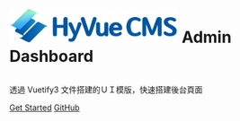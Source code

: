 <!-- _coverpage.md -->
<!-- # HyUI <small>4.0</small> -->

<div class="info">

<h1>
<span class="title"><img src="vue_LOGO.png"  style="max-width:300px;"></span>
<span class="admin">Admin Dashboard</span>
</h1>

<div class="subtitle">
<p>透過 Vuetify3 文件搭建的ＵＩ模版，快速搭建後台頁面</p>
</div>

<div class="btnList">
<span >
  <a href="#?id=hyvue-cms">Get Started</a>
</span>
<span >
  <a class="github" href="https://github.com/HywebU00/HyVue_CMS">GitHub</a>
</span>
</div>
</div>

<style>
  .logo{
    width: 360px;
    margin: 0 auto;
    position: relative;
  }
  .logo span{
    margin-right: 2em;
    text-align: end;
    position: absolute;
    top: 1.25em;
    color:#336699;
    right: 0;
  }
  
  section.cover a{
    border-radius: 0.5rem;
    color:#fff;
    display: inline-block;
    font-size: 1.05rem;
    letter-spacing: .1rem;
    margin: 0.5rem 1rem;
    padding: 0.75em 2rem;
    text-decoration: none;
    transition: all .15s ease;
    width:180px;
    margin: 0.25em;
    background: rgb(0,93,157); /* Old browsers */
    

background-size: 300% 100%;
}
section.cover a:hover{
background-position: 100% 0;
moz-transition: all .4s ease-in-out;
-o-transition: all .4s ease-in-out;
-webkit-transition: all .4s ease-in-out;
transition: all .4s ease-in-out;
background: #044d7f;
}
section.cover a.github{
border:1px solid #336699 !important;
background:unset;
color:#336699;
transition: all .4s ease-in-out;


}
section.cover a.github:hover{
  background:#e7fff8;
}

.subtitle{
  margin-top:2rem;
 
}

.cover.show{
background:#fff !important;
}
@media screen and (max-width: 1440px){
.cover.show{
background-size:40% !important;
}
}
@media screen and (max-width: 1200px){
.cover.show{
background-size:50% !important;
}
}
@media screen and (max-width: 767px){
.cover.show{
background-image:none !important;
}
.cover.show:after{
background-position: center;
}
.info{
margin: 0 0 10% 0;
}
}
.cover.show:after{
content:'';
background-image: url(cover_bg.png) !important;

width: 100%;
position: absolute;
height: 100%;
z-index: -1;
    background-repeat: no-repeat;
    background-size: cover;
    background-position: right;

}
section.cover h1{
color:#165fa7;
font-size: 3rem;
font-weight: 700;
margin:0.75em 0 0 0;

}
section.cover h1 .admin{
margin-top:-0.5rem;
display: block;
font-weight: 500;
font-size: 2.3rem;
letter-spacing: -0.1rem;
}
section.cover p {
/* color:#165fa7; */
font-size: 1.2em;
margin-top: 0em;
margin-bottom:1.75em;
}
</style>
